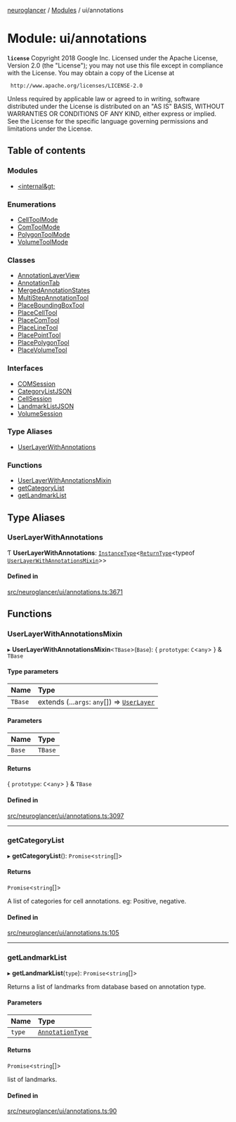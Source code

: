[neuroglancer](../README.md) / [Modules](../modules.md) / ui/annotations

# Module: ui/annotations

**`license`**
Copyright 2018 Google Inc.
Licensed under the Apache License, Version 2.0 (the "License");
you may not use this file except in compliance with the License.
You may obtain a copy of the License at

     http://www.apache.org/licenses/LICENSE-2.0

Unless required by applicable law or agreed to in writing, software
distributed under the License is distributed on an "AS IS" BASIS,
WITHOUT WARRANTIES OR CONDITIONS OF ANY KIND, either express or implied.
See the License for the specific language governing permissions and
limitations under the License.

## Table of contents

### Modules

- [&lt;internal\&gt;](ui_annotations._internal_.md)

### Enumerations

- [CellToolMode](../enums/ui_annotations.CellToolMode.md)
- [ComToolMode](../enums/ui_annotations.ComToolMode.md)
- [PolygonToolMode](../enums/ui_annotations.PolygonToolMode.md)
- [VolumeToolMode](../enums/ui_annotations.VolumeToolMode.md)

### Classes

- [AnnotationLayerView](../classes/ui_annotations.AnnotationLayerView.md)
- [AnnotationTab](../classes/ui_annotations.AnnotationTab.md)
- [MergedAnnotationStates](../classes/ui_annotations.MergedAnnotationStates.md)
- [MultiStepAnnotationTool](../classes/ui_annotations.MultiStepAnnotationTool.md)
- [PlaceBoundingBoxTool](../classes/ui_annotations.PlaceBoundingBoxTool.md)
- [PlaceCellTool](../classes/ui_annotations.PlaceCellTool.md)
- [PlaceComTool](../classes/ui_annotations.PlaceComTool.md)
- [PlaceLineTool](../classes/ui_annotations.PlaceLineTool.md)
- [PlacePointTool](../classes/ui_annotations.PlacePointTool.md)
- [PlacePolygonTool](../classes/ui_annotations.PlacePolygonTool.md)
- [PlaceVolumeTool](../classes/ui_annotations.PlaceVolumeTool.md)

### Interfaces

- [COMSession](../interfaces/ui_annotations.COMSession.md)
- [CategoryListJSON](../interfaces/ui_annotations.CategoryListJSON.md)
- [CellSession](../interfaces/ui_annotations.CellSession.md)
- [LandmarkListJSON](../interfaces/ui_annotations.LandmarkListJSON.md)
- [VolumeSession](../interfaces/ui_annotations.VolumeSession.md)

### Type Aliases

- [UserLayerWithAnnotations](ui_annotations.md#userlayerwithannotations)

### Functions

- [UserLayerWithAnnotationsMixin](ui_annotations.md#userlayerwithannotationsmixin)
- [getCategoryList](ui_annotations.md#getcategorylist)
- [getLandmarkList](ui_annotations.md#getlandmarklist)

## Type Aliases

### UserLayerWithAnnotations

Ƭ **UserLayerWithAnnotations**: [`InstanceType`](annotation_renderlayer._internal_.md#instancetype)<[`ReturnType`](annotation_annotation_layer_state._internal_.md#returntype)<typeof [`UserLayerWithAnnotationsMixin`](ui_annotations.md#userlayerwithannotationsmixin)\>\>

#### Defined in

[src/neuroglancer/ui/annotations.ts:3671](https://github.com/ActiveBrainAtlas2/neuroglancer/blob/1beb5d34/src/neuroglancer/ui/annotations.ts#L3671)

## Functions

### UserLayerWithAnnotationsMixin

▸ **UserLayerWithAnnotationsMixin**<`TBase`\>(`Base`): { `prototype`: `C`<`any`\>  } & `TBase`

#### Type parameters

| Name | Type |
| :------ | :------ |
| `TBase` | extends (...`args`: `any`[]) => [`UserLayer`](../classes/annotation_annotation_layer_state._internal_.UserLayer.md) |

#### Parameters

| Name | Type |
| :------ | :------ |
| `Base` | `TBase` |

#### Returns

{ `prototype`: `C`<`any`\>  } & `TBase`

#### Defined in

[src/neuroglancer/ui/annotations.ts:3097](https://github.com/ActiveBrainAtlas2/neuroglancer/blob/1beb5d34/src/neuroglancer/ui/annotations.ts#L3097)

___

### getCategoryList

▸ **getCategoryList**(): `Promise`<`string`[]\>

#### Returns

`Promise`<`string`[]\>

A list of categories for cell annotations. eg: Positive, negative.

#### Defined in

[src/neuroglancer/ui/annotations.ts:105](https://github.com/ActiveBrainAtlas2/neuroglancer/blob/1beb5d34/src/neuroglancer/ui/annotations.ts#L105)

___

### getLandmarkList

▸ **getLandmarkList**(`type`): `Promise`<`string`[]\>

Returns a list of landmarks from database based on annotation type.

#### Parameters

| Name | Type |
| :------ | :------ |
| `type` | [`AnnotationType`](../enums/annotation.AnnotationType.md) |

#### Returns

`Promise`<`string`[]\>

list of landmarks.

#### Defined in

[src/neuroglancer/ui/annotations.ts:90](https://github.com/ActiveBrainAtlas2/neuroglancer/blob/1beb5d34/src/neuroglancer/ui/annotations.ts#L90)
